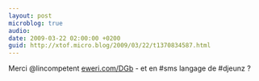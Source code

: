 ```yaml
---
layout: post
microblog: true
audio: 
date: 2009-03-22 02:00:00 +0200
guid: http://xtof.micro.blog/2009/03/22/t1370834587.html
---
```

Merci @lincompetent  [eweri.com/DGb](http://eweri.com/DGb) - et en #sms langage de #djeunz ?
